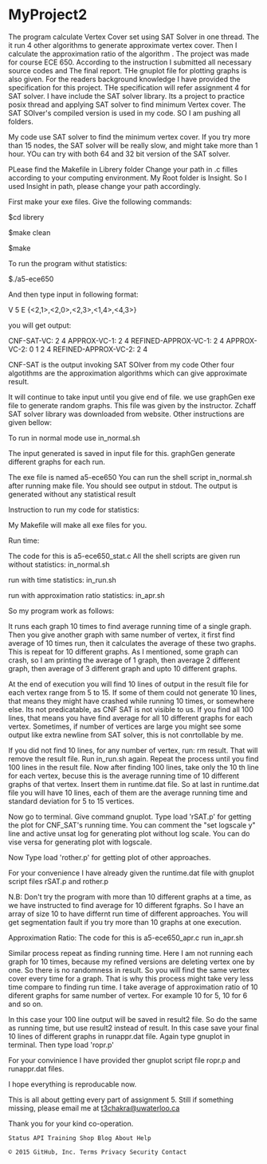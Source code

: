 # MyProject2
The program calculate Vertex Cover set using SAT Solver in one thread. The it run 4 other algorithms to generate approximate vertex cover. Then I calculate the approximation ratio of the algorithm . The project was made for course ECE 650. According to the instruction I submitted all necessary source codes and The final report. THe gnuplot file for plotting graphs is also given. For the readers background knowledge I have provided the specification for this project. THe specification will refer assignment 4 for SAT solver. I have include the SAT solver library. Its a project to practice posix thread and applying SAT solver to find minimum Vertex cover. The SAT SOlver's compiled version is used in my code. SO I am pushing all folders.

My code use SAT solver to find the minimum vertex cover. If you try more than 15 nodes, the SAT solver will be really slow, and might take more than 1 hour. YOu can try with both 64 and 32 bit version of the SAT solver.

PLease find the Makefile in Librery folder Change your path in .c filles according to your computing environment. My Root folder is Insight. So I used Insight in path, please change your path accordingly.

First make your exe files. Give the following commands:

$cd librery

$make clean

$make

To run the program withut statistics:

$./a5-ece650

And then type input in following format:

V 5 E {<2,1>,<2,0>,<2,3>,<1,4>,<4,3>}

you will get output:

CNF-SAT-VC: 2 4 APPROX-VC-1: 2 4 REFINED-APPROX-VC-1: 2 4 APPROX-VC-2: 0 1 2 4 REFINED-APPROX-VC-2: 2 4

CNF-SAT is the output invoking SAT SOlver from my code Other four algotithms are the approximation algorithms which can give approximate result.

It will continue to take input until you give end of file. we use graphGen exe file to generate random graphs. This file was given by the instructor. Zchaff SAT solver library was downloaded from website. Other instructions are given bellow:

To run in normal mode use in_normal.sh

The input generated is saved in input file for this. graphGen generate different graphs for each run.

The exe file is named a5-ece650 You can run the shell script in_normal.sh after running make file. You should see output in stdout. The output is generated without any statistical result

Instruction to run my code for statistics:

My Makefile will make all exe files for you.

Run time:

The code for this is a5-ece650_stat.c All the shell scripts are given run without statistics: in_normal.sh

run with time statistics: in_run.sh

run with approximation ratio statistics: in_apr.sh

So my program work as follows:

It runs each graph 10 times to find average running time of a single graph. Then you give another graph with same number of vertex, it first find average of 10 times run, then it calculates the average of these two graphs. This is repeat for 10 different graphs. As I mentioned, some graph can crash, so I am printing the average of 1 graph, then average 2 different graph, then average of 3 different graph and upto 10 different graphs.

At the end of execution you will find 10 lines of output in the result file for each vertex range from 5 to 15. If some of them could not generate 10 lines, that means they might have crashed while running 10 times, or somewhere else. Its not predicatable, as CNF SAT is not visible to us. If you find all 100 lines, that means you have find average for all 10 different graphs for each vertex. Sometimes, if number of vertices are large you might see some output like extra newline from SAT solver, this is not conrtollable by me.

If you did not find 10 lines, for any number of vertex, run: rm result. That will remove the result file. Run in_run.sh again. Repeat the process until you find 100 lines in the result file. Now after finding 100 lines, take only the 10 th line for each vertex, becuse this is the average running time of 10 different graphs of that vertex. Insert them in runtime.dat file. So at last in runtime.dat file you will have 10 lines, each of them are the average running time and standard deviation for 5 to 15 vertices.

Now go to terminal. Give command gnuplot. Type load 'rSAT.p' for getting the plot for CNF_SAT's running time. You can comment the "set logscale y" line and active unsat log for generating plot without log scale. You can do vise versa for generating plot with logscale.

Now Type load 'rother.p' for getting plot of other approaches.

For your convenience I have already given the runtime.dat file with gnuplot script files rSAT.p and rother.p

N.B: Don't try the program with more than 10 different graphs at a time, as we have instructed to find average for 10 different fgraphs. So I have an array of size 10 to have differnt run time of different approaches. You will get segmentation fault if you try more than 10 graphs at one execution.

Approximation Ratio: The code for this is a5-ece650_apr.c run in_apr.sh

Similar process repeat as finding running time. Here I am not running each graph for 10 times, because my refined versions are deleting vertex one by one. So there is no randomness in result. So you will find the same vertex cover every time for a graph. That is why this process might take very less time compare to finding run time. I take average of approximation ratio of 10 diferent graphs for same number of vertex. For example 10 for 5, 10 for 6 and so on.

In this case your 100 line output will be saved in result2 file. So do the same as running time, but use result2 instead of result. In this case save your final 10 lines of different graphs in runappr.dat file. Again type gnuplot in terminal. Then type load 'ropr.p'

For your convinience I have provided ther gnuplot script file ropr.p and runappr.dat files.

I hope everything is reproducable now.

This is all about getting every part of assignment 5. Still if something missing, please email me at t3chakra@uwaterloo.ca

Thank you for your kind co-operation.

    Status API Training Shop Blog About Help 

    © 2015 GitHub, Inc. Terms Privacy Security Contact 

